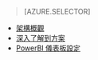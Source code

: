 > [AZURE.SELECTOR]
- [架構概觀](../articles/cortana-analytics-playbook-vehicle-telemetry.md)
- [深入了解到方案](../articles/cortana-analytics-playbook-vehicle-telemetry-deep-dive.md)
- [PowerBI 儀表板設定](../articles/machine-learning/cortana-analytics-playbook-vehicle-telemetry-powerbi.md)


